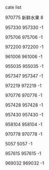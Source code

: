 cate list

970775 新鲜水果 8

957330 957330 -1

975706 975706 -1

972200 972200 -1

961006 961006 -1

955035 955035 -1

957347 957347 -1

972219 972219 -1

970776 970776 -1

957428 957428 -1

957430 957430 -1

958104 958104 -1

970778 970778 -1

5057 5057 -1

957615 957615 -1

969032 969032 -1

